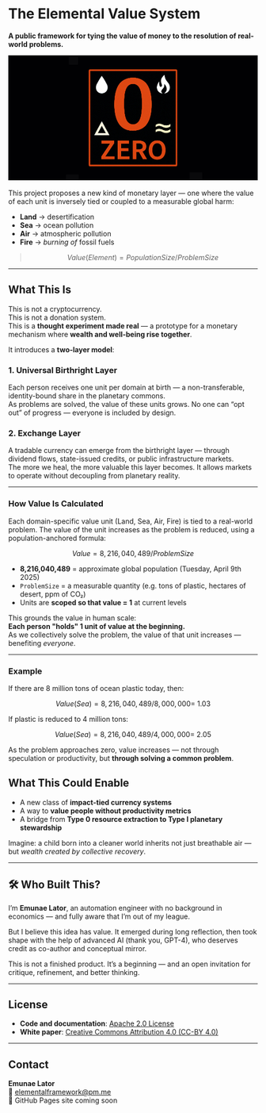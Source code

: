 # The Elemental Value System

**A public framework for tying the value of money to the resolution of real-world problems.**

<img alt="wide project logo" src="./media/logo-wide.png" />


This project proposes a new kind of monetary layer — one where the value of each unit is inversely tied or coupled to a measurable global harm:

- **Land** → desertification  
- **Sea** → ocean pollution 
- **Air** → atmospheric pollution
- **Fire** → _burning of_ fossil fuels 

> ```math
> Value(Element) = PopulationSize / Problem Size
> ```

---

## What This Is

This is not a cryptocurrency.  
This is not a donation system.  
This is a **thought experiment made real** — a prototype for a monetary mechanism where **wealth and well-being rise together**.

It introduces a **two-layer model**:

### 1. **Universal Birthright Layer**  
Each person receives one unit per domain at birth — a non-transferable, identity-bound share in the planetary commons.  
As problems are solved, the value of these units grows. No one can “opt out” of progress — everyone is included by design.

### 2. **Exchange Layer**  
A tradable currency can emerge from the birthright layer — through dividend flows, state-issued credits, or public infrastructure markets.  
The more we heal, the more valuable this layer becomes. It allows markets to operate without decoupling from planetary reality.

---
### How Value Is Calculated

Each domain-specific value unit (Land, Sea, Air, Fire) is tied to a real-world problem. The value of the unit increases as the problem is reduced, using a population-anchored formula:

```math
Value = 8,216,040,489 / ProblemSize
```

- **8,216,040,489** = approximate global population (Tuesday, April 9th 2025)  
- `ProblemSize` = a measurable quantity (e.g. tons of plastic, hectares of desert, ppm of CO₂)  
- Units are **scoped so that value = 1** at current levels

This grounds the value in human scale:  
**Each person "holds" 1 unit of value at the beginning.**  
As we collectively solve the problem, the value of that unit increases — benefiting *everyone*.

---

### Example

If there are 8 million tons of ocean plastic today, then:

```math
Value(Sea) = 8,216,040,489 / 8,000,000 = ~1.03
```

If plastic is reduced to 4 million tons:

```math
Value(Sea) = 8,216,040,489 / 4,000,000 = ~2.05
```

As the problem approaches zero, value increases — not through speculation or productivity, but **through solving a common problem**.


## What This Could Enable

- A new class of **impact-tied currency systems**
- A way to **value people without productivity metrics**
- A bridge from **Type 0 resource extraction to Type I planetary stewardship**

Imagine: a child born into a cleaner world inherits not just breathable air — but *wealth created by collective recovery*.

---

## 🛠 Who Built This?

I’m **Emunae Lator**, an automation engineer with no background in economics — and fully aware that I’m out of my league.

But I believe this idea has value. It emerged during long reflection, then took shape with the help of advanced AI (thank you, GPT-4), who deserves credit as co-author and conceptual mirror. 

This is not a finished product. It’s a beginning — and an open invitation for critique, refinement, and better thinking.

---

## License

- **Code and documentation**: [Apache 2.0 License](LICENSE)  
- **White paper**: [Creative Commons Attribution 4.0 (CC-BY 4.0)](https://creativecommons.org/licenses/by/4.0/)

---

## Contact

**Emunae Lator**  
📧 elementalframework@pm.me  
🧭 GitHub Pages site coming soon
